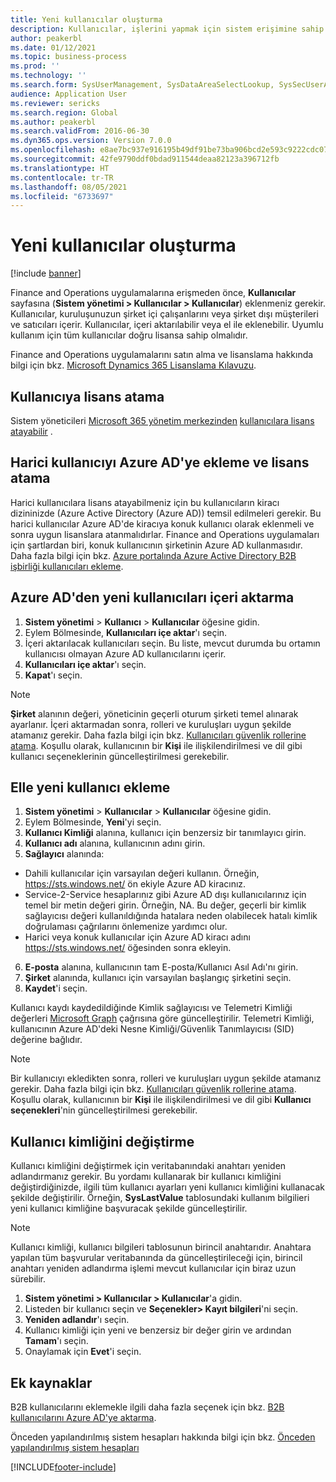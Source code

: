 ```yaml
---
title: Yeni kullanıcılar oluşturma
description: Kullanıcılar, işlerini yapmak için sistem erişimine sahip olmaları gereken, kendi kuruluşunuzun dahili personelleri veya harici müşteriler veya satıcılardır.
author: peakerbl
ms.date: 01/12/2021
ms.topic: business-process
ms.prod: ''
ms.technology: ''
ms.search.form: SysUserManagement, SysDataAreaSelectLookup, SysSecUserAddRoles, SysUserMSODSUserImport
audience: Application User
ms.reviewer: sericks
ms.search.region: Global
ms.author: peakerbl
ms.search.validFrom: 2016-06-30
ms.dyn365.ops.version: Version 7.0.0
ms.openlocfilehash: e8ae7bc937e916195b49df91be73ba906bcd2e593c9222cdc07adfcbf2396c05
ms.sourcegitcommit: 42fe9790ddf0bdad911544deaa82123a396712fb
ms.translationtype: HT
ms.contentlocale: tr-TR
ms.lasthandoff: 08/05/2021
ms.locfileid: "6733697"
---
```

# <a name="create-new-users"></a>Yeni kullanıcılar oluşturma

[!include [banner](../../includes/banner.md)]

Finance and Operations uygulamalarına erişmeden önce, **Kullanıcılar** sayfasına (**Sistem yönetimi \> Kullanıcılar \> Kullanıcılar**) eklenmeniz gerekir. Kullanıcılar, kuruluşunuzun şirket içi çalışanlarını veya şirket dışı müşterileri ve satıcıları içerir. Kullanıcılar, içeri aktarılabilir veya el ile eklenebilir. Uyumlu kullanım için tüm kullanıcılar doğru lisansa sahip olmalıdır.

Finance and Operations uygulamalarını satın alma ve lisanslama hakkında bilgi için bkz. [Microsoft Dynamics 365 Lisanslama Kılavuzu](https://go.microsoft.com/fwlink/?LinkId=866544&amp;clcid=0x409).

## <a name="assign-a-license-to-a-user"></a>Kullanıcıya lisans atama
Sistem yöneticileri [Microsoft 365 yönetim merkezinden](/office365/admin/admin-overview/about-the-admin-center?view=o365-worldwide) [kullanıcılara lisans atayabilir](/office365/admin/subscriptions-and-billing/assign-licenses-to-users?view=o365-worldwide) .

## <a name="add-an-external-user-in-azure-ad-and-assign-a-license"></a>Harici kullanıcıyı Azure AD'ye ekleme ve lisans atama 
Harici kullanıcılara lisans atayabilmeniz için bu kullanıcıların kiracı dizininizde (Azure Active Directory (Azure AD)) temsil edilmeleri gerekir. Bu harici kullanıcılar Azure AD'de kiracıya konuk kullanıcı olarak eklenmeli ve sonra uygun lisanslara atanmalıdırlar. Finance and Operations uygulamaları için şartlardan biri, konuk kullanıcının şirketinin Azure AD kullanmasıdır. Daha fazla bilgi için bkz. [Azure portalında Azure Active Directory B2B işbirliği kullanıcıları ekleme](/azure/active-directory/b2b/add-users-administrator).

## <a name="import-new-users-from-azure-ad"></a>Azure AD'den yeni kullanıcıları içeri aktarma 
1. **Sistem yönetimi** \> **Kullanıcı** \> **Kullanıcılar** öğesine gidin.
2. Eylem Bölmesinde, **Kullanıcıları içe aktar**'ı seçin.
3. İçeri aktarılacak kullanıcıları seçin. Bu liste, mevcut durumda bu ortamın kullanıcısı olmayan Azure AD kullanıcılarını içerir.
4. **Kullanıcıları içe aktar**'ı seçin.
5. **Kapat**'ı seçin.

> [!NOTE]
> **Şirket** alanının değeri, yöneticinin geçerli oturum şirketi temel alınarak ayarlanır. İçeri aktarmadan sonra, rolleri ve kuruluşları uygun şekilde atamanız gerekir. Daha fazla bilgi için bkz. [Kullanıcıları güvenlik rollerine atama](assign-users-security-roles.md). Koşullu olarak, kullanıcının bir **Kişi** ile ilişkilendirilmesi ve dil gibi kullanıcı seçeneklerinin güncelleştirilmesi gerekebilir.

## <a name="manually-add-a-new-user"></a>Elle yeni kullanıcı ekleme
1. **Sistem yönetimi** \> **Kullanıcılar** \> **Kullanıcılar** öğesine gidin.
2. Eylem Bölmesinde, **Yeni**'yi seçin.
3. **Kullanıcı Kimliği** alanına, kullanıcı için benzersiz bir tanımlayıcı girin.   
4. **Kullanıcı adı** alanına, kullanıcının adını girin.  
5. **Sağlayıcı** alanında:
 - Dahili kullanıcılar için varsayılan değeri kullanın. Örneğin, https://sts.windows.net/ ön ekiyle Azure AD kiracınız.  
 - Service-2-Service hesaplarınız gibi Azure AD dışı kullanıcılarınız için temel bir metin değeri girin. Örneğin, NA. Bu değer, geçerli bir kimlik sağlayıcısı değeri kullanıldığında hatalara neden olabilecek hatalı kimlik doğrulaması çağrılarını önlemenize yardımcı olur.  
 - Harici veya konuk kullanıcılar için Azure AD kiracı adını https://sts.windows.net/ öğesinden sonra ekleyin.
6. **E-posta** alanına, kullanıcının tam E-posta/Kullanıcı Asıl Adı'nı girin.  
7. **Şirket** alanında, kullanıcı için varsayılan başlangıç şirketini seçin. 
8. **Kaydet**'i seçin.

Kullanıcı kaydı kaydedildiğinde Kimlik sağlayıcısı ve Telemetri Kimliği değerleri [Microsoft Graph](/graph/overview) çağrısına göre güncelleştirilir. Telemetri Kimliği, kullanıcının Azure AD'deki Nesne Kimliği/Güvenlik Tanımlayıcısı (SID) değerine bağlıdır.

> [!NOTE]
> Bir kullanıcıyı ekledikten sonra, rolleri ve kuruluşları uygun şekilde atamanız gerekir. Daha fazla bilgi için bkz. [Kullanıcıları güvenlik rollerine atama](assign-users-security-roles.md). Koşullu olarak, kullanıcının bir **Kişi** ile ilişkilendirilmesi ve dil gibi **Kullanıcı seçenekleri**'nin güncelleştirilmesi gerekebilir.

## <a name="change-a-user-id"></a>Kullanıcı kimliğini değiştirme
Kullanıcı kimliğini değiştirmek için veritabanındaki anahtarı yeniden adlandırmanız gerekir. Bu yordamı kullanarak bir kullanıcı kimliğini değiştirdiğinizde, ilgili tüm kullanıcı ayarları yeni kullanıcı kimliğini kullanacak şekilde değiştirilir. Örneğin, **SysLastValue** tablosundaki kullanım bilgilieri yeni kullanıcı kimliğine başvuracak şekilde güncelleştirilir.

> [!NOTE]
> Kullanıcı kimliği, kullanıcı bilgileri tablosunun birincil anahtarıdır. Anahtara yapılan tüm başvurular veritabanında da güncelleştirileceği için, birincil anahtarı yeniden adlandırma işlemi mevcut kullanıcılar için biraz uzun sürebilir. 

1. **Sistem yönetimi \> Kullanıcılar \> Kullanıcılar**'a gidin.
2. Listeden bir kullanıcı seçin ve  **Seçenekler\> Kayıt bilgileri**'ni seçin.
3. **Yeniden adlandır**'ı seçin.
4. Kullanıcı kimliği için yeni ve benzersiz bir değer girin ve ardından **Tamam**'ı seçin. 
5. Onaylamak için **Evet**'i seçin.

## <a name="additional-resources"></a>Ek kaynaklar

B2B kullanıcılarını eklemekle ilgili daha fazla seçenek için bkz. [B2B kullanıcılarını Azure AD'ye aktarma](../implement-b2b.md).

Önceden yapılandırılmış sistem hesapları hakkında bilgi için bkz. [Önceden yapılandırılmış sistem hesapları](../pre-configured-system-accounts.md)


[!INCLUDE[footer-include](../../../../includes/footer-banner.md)]